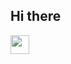 ## Hi there 
<img src="[img_girl.jpg](https://raw.githubusercontent.com/ABSphreak/ABSphreak/master/gifs/Hi.gif)" width="30" height="30">
